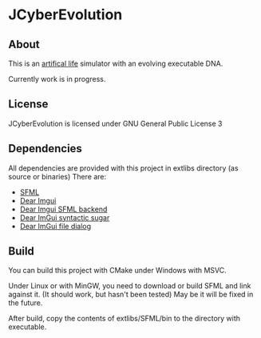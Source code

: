 # JCyberEvolution
 
## About
This is an [artifical life](https://en.wikipedia.org/wiki/Artificial_life) simulator with an evolving executable DNA.

Currently work is in progress.

## License
JCyberEvolution is licensed under GNU General Public License 3

## Dependencies
All dependencies are provided with this project in extlibs directory (as source or binaries)
There are:
- [SFML](https://www.sfml-dev.org)
- [Dear Imgui](https://github.com/ocornut/imgui)
- [Dear Imgui SFML backend](https://github.com/eliasdaler/imgui-sfml)
- [Dear ImGui syntactic sugar](https://github.com/mnesarco/imgui_sugar)
- [Dear ImGui file dialog](https://github.com/aiekick/ImGuiFileDialog)

## Build
You can build this project with CMake under Windows with MSVC.

Under Linux or with MinGW, you need to download or build SFML and link against it.
(It should work, but hasn't been tested)
May be it will be fixed in the future.

After build, copy the contents of extlibs/SFML/bin to the directory with executable.

